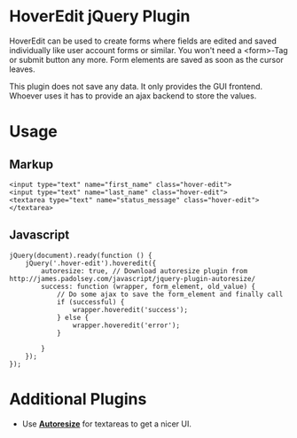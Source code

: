 # HoverEdit jQuery Plugin

HoverEdit can be used to create forms where fields are edited and saved individually like user account forms or similar. You won't need a &lt;form&gt;-Tag or submit button any more. Form elements are saved as soon as the cursor leaves.

This plugin does not save any data. It only provides the GUI frontend. Whoever uses it has to provide an ajax backend to store the values.

# Usage

## Markup

    <input type="text" name="first_name" class="hover-edit">
    <input type="text" name="last_name" class="hover-edit">
    <textarea type="text" name="status_message" class="hover-edit"></textarea>

## Javascript

    jQuery(document).ready(function () {
        jQuery('.hover-edit').hoveredit({
            autoresize: true, // Download autoresize plugin from http://james.padolsey.com/javascript/jquery-plugin-autoresize/
            success: function (wrapper, form_element, old_value) {
                // Do some ajax to save the form_element and finally call
                if (successful) {
                    wrapper.hoveredit('success');
                } else {
                    wrapper.hoveredit('error');
                }

            }
        });
    });

# Additional Plugins

- Use **[Autoresize]** for textareas to get a nicer UI.

[Autoresize]: http://james.padolsey.com/javascript/jquery-plugin-autoresize/ "Autoresize jQuery plugin"


